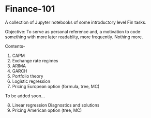 # Finance-101
A collection of Jupyter notebooks of some introductory level Fin tasks.

Objective: To serve as personal reference and, a motivation to code something with more later readablity, more frequently. Nothing more.

Contents-
1. CAPM
2. Exchange rate regimes
3. ARIMA
4. GARCH 
5. Portfolio theory
6. Logistic regression
7. Pricing European option (formula, tree, MC)

To be added soon...

8. Linear regression Diagnostics and solutions
9. Pricing American option (tree, MC)



